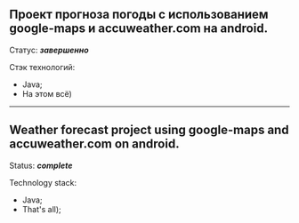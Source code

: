 ## Проект прогноза погоды с использованием google-maps и accuweather.com на android.

Статус: ***завершенно***

Стэк технологий:
  * Java;
  * На этом всё)

 ---
 
## Weather forecast project using google-maps and accuweather.com on android.
 
Status: ***complete***

Technology stack:
  * Java;
  * That's all);
